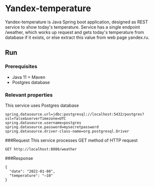 # Yandex-temperature
Yandex-temperature is Java Spring boot application, designed as REST service to show today's temperature. Service has a single endpoint /weather, which works up request and gets today's temperature from database if it exists, or else extract this value from web page yandex.ru.

## Run
### Prerequisites
- Java 11 + Maven
- Postgres database

### Relevant properties
This service uses Postgres database
```
spring.datasource.url=jdbc:postgresql://localhost:5432/postgres?ssl=false&serverTimezone=UTC
spring.datasource.username=postgres
spring.datasource.password=mysecretpassword
spring.datasource.driver-class-name=org.postgresql.Driver

```
###Request
This service processes GET method of HTTP request
```
GET http://localhost:8080/weather
```

###Response
```
{
  "date": "2022-01-08",
  "temperature": "−10"
}
```